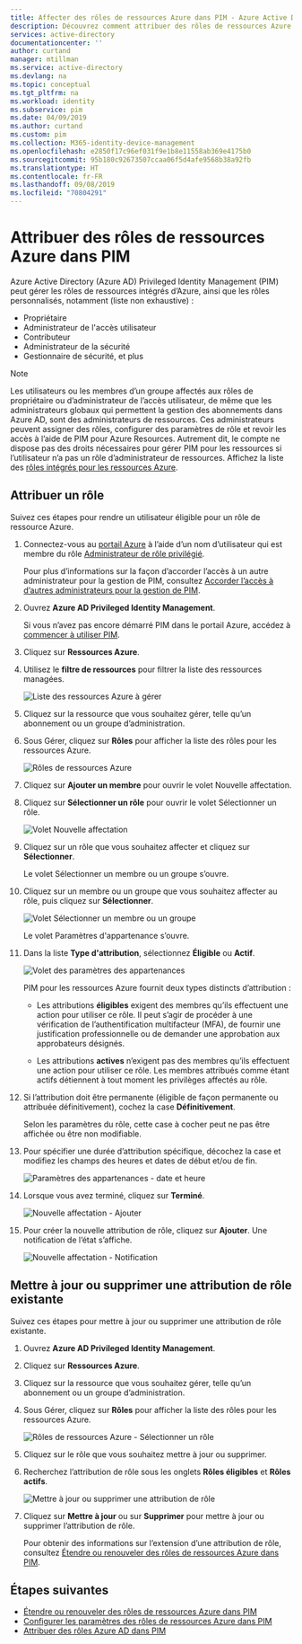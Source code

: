 ```yaml
---
title: Affecter des rôles de ressources Azure dans PIM - Azure Active Directory | Microsoft Docs
description: Découvrez comment attribuer des rôles de ressources Azure dans Azure AD Privileged Identity Management (PIM).
services: active-directory
documentationcenter: ''
author: curtand
manager: mtillman
ms.service: active-directory
ms.devlang: na
ms.topic: conceptual
ms.tgt_pltfrm: na
ms.workload: identity
ms.subservice: pim
ms.date: 04/09/2019
ms.author: curtand
ms.custom: pim
ms.collection: M365-identity-device-management
ms.openlocfilehash: e2850f17c96ef031f9e1b8e11558ab369e4175b0
ms.sourcegitcommit: 95b180c92673507ccaa06f5d4afe9568b38a92fb
ms.translationtype: HT
ms.contentlocale: fr-FR
ms.lasthandoff: 09/08/2019
ms.locfileid: "70804291"
---
```

# <a name="assign-azure-resource-roles-in-pim"></a>Attribuer des rôles de ressources Azure dans PIM

Azure Active Directory (Azure AD) Privileged Identity Management (PIM) peut gérer les rôles de ressources intégrés d’Azure, ainsi que les rôles personnalisés, notamment (liste non exhaustive) :

- Propriétaire
- Administrateur de l'accès utilisateur
- Contributeur
- Administrateur de la sécurité
- Gestionnaire de sécurité, et plus

> [!NOTE]
> Les utilisateurs ou les membres d’un groupe affectés aux rôles de propriétaire ou d’administrateur de l’accès utilisateur, de même que les administrateurs globaux qui permettent la gestion des abonnements dans Azure AD, sont des administrateurs de ressources. Ces administrateurs peuvent assigner des rôles, configurer des paramètres de rôle et revoir les accès à l’aide de PIM pour Azure Resources. Autrement dit, le compte ne dispose pas des droits nécessaires pour gérer PIM pour les ressources si l’utilisateur n’a pas un rôle d’administrateur de ressources. Affichez la liste des [rôles intégrés pour les ressources Azure](../../role-based-access-control/built-in-roles.md).

## <a name="assign-a-role"></a>Attribuer un rôle

Suivez ces étapes pour rendre un utilisateur éligible pour un rôle de ressource Azure.

1. Connectez-vous au [portail Azure](https://portal.azure.com/) à l’aide d’un nom d’utilisateur qui est membre du rôle [Administrateur de rôle privilégié](../users-groups-roles/directory-assign-admin-roles.md#privileged-role-administrator).

    Pour plus d’informations sur la façon d’accorder l’accès à un autre administrateur pour la gestion de PIM, consultez [Accorder l’accès à d’autres administrateurs pour la gestion de PIM](pim-how-to-give-access-to-pim.md).

1. Ouvrez **Azure AD Privileged Identity Management**.

    Si vous n’avez pas encore démarré PIM dans le portail Azure, accédez à [commencer à utiliser PIM](pim-getting-started.md).

1. Cliquez sur **Ressources Azure**.

1. Utilisez le **filtre de ressources** pour filtrer la liste des ressources managées.

    ![Liste des ressources Azure à gérer](./media/pim-resource-roles-assign-roles/resources-list.png)

1. Cliquez sur la ressource que vous souhaitez gérer, telle qu’un abonnement ou un groupe d’administration.

1. Sous Gérer, cliquez sur **Rôles** pour afficher la liste des rôles pour les ressources Azure.

    ![Rôles de ressources Azure](./media/pim-resource-roles-assign-roles/resources-roles.png)

1. Cliquez sur **Ajouter un membre** pour ouvrir le volet Nouvelle affectation.

1. Cliquez sur **Sélectionner un rôle** pour ouvrir le volet Sélectionner un rôle.

    ![Volet Nouvelle affectation](./media/pim-resource-roles-assign-roles/resources-select-role.png)

1. Cliquez sur un rôle que vous souhaitez affecter et cliquez sur **Sélectionner**.

    Le volet Sélectionner un membre ou un groupe s’ouvre.

1. Cliquez sur un membre ou un groupe que vous souhaitez affecter au rôle, puis cliquez sur **Sélectionner**.

    ![Volet Sélectionner un membre ou un groupe](./media/pim-resource-roles-assign-roles/resources-select-member-or-group.png)

    Le volet Paramètres d'appartenance s’ouvre.

1. Dans la liste **Type d'attribution**, sélectionnez **Éligible** ou **Actif**.

    ![Volet des paramètres des appartenances](./media/pim-resource-roles-assign-roles/resources-membership-settings-type.png)

    PIM pour les ressources Azure fournit deux types distincts d’attribution :

    - Les attributions **éligibles** exigent des membres qu’ils effectuent une action pour utiliser ce rôle. Il peut s’agir de procéder à une vérification de l’authentification multifacteur (MFA), de fournir une justification professionnelle ou de demander une approbation aux approbateurs désignés.

    - Les attributions **actives** n’exigent pas des membres qu’ils effectuent une action pour utiliser ce rôle. Les membres attribués comme étant actifs détiennent à tout moment les privilèges affectés au rôle.

1. Si l’attribution doit être permanente (éligible de façon permanente ou attribuée définitivement), cochez la case **Définitivement**.

    Selon les paramètres du rôle, cette case à cocher peut ne pas être affichée ou être non modifiable.

1. Pour spécifier une durée d’attribution spécifique, décochez la case et modifiez les champs des heures et dates de début et/ou de fin.

    ![Paramètres des appartenances - date et heure](./media/pim-resource-roles-assign-roles/resources-membership-settings-date.png)

1. Lorsque vous avez terminé, cliquez sur **Terminé**.

    ![Nouvelle affectation - Ajouter](./media/pim-resource-roles-assign-roles/resources-new-assignment-add.png)

1. Pour créer la nouvelle attribution de rôle, cliquez sur **Ajouter**. Une notification de l’état s’affiche.

    ![Nouvelle affectation - Notification](./media/pim-resource-roles-assign-roles/resources-new-assignment-notification.png)

## <a name="update-or-remove-an-existing-role-assignment"></a>Mettre à jour ou supprimer une attribution de rôle existante

Suivez ces étapes pour mettre à jour ou supprimer une attribution de rôle existante.

1. Ouvrez **Azure AD Privileged Identity Management**.

1. Cliquez sur **Ressources Azure**.

1. Cliquez sur la ressource que vous souhaitez gérer, telle qu’un abonnement ou un groupe d’administration.

1. Sous Gérer, cliquez sur **Rôles** pour afficher la liste des rôles pour les ressources Azure.

    ![Rôles de ressources Azure - Sélectionner un rôle](./media/pim-resource-roles-assign-roles/resources-update-select-role.png)

1. Cliquez sur le rôle que vous souhaitez mettre à jour ou supprimer.

1. Recherchez l’attribution de rôle sous les onglets **Rôles éligibles** et **Rôles actifs**.

    ![Mettre à jour ou supprimer une attribution de rôle](./media/pim-resource-roles-assign-roles/resources-update-remove.png)

1. Cliquez sur **Mettre à jour** ou sur **Supprimer** pour mettre à jour ou supprimer l’attribution de rôle.

    Pour obtenir des informations sur l’extension d’une attribution de rôle, consultez [Étendre ou renouveler des rôles de ressources Azure dans PIM](pim-resource-roles-renew-extend.md).

## <a name="next-steps"></a>Étapes suivantes

- [Étendre ou renouveler des rôles de ressources Azure dans PIM](pim-resource-roles-renew-extend.md)
- [Configurer les paramètres des rôles de ressources Azure dans PIM](pim-resource-roles-configure-role-settings.md)
- [Attribuer des rôles Azure AD dans PIM](pim-how-to-add-role-to-user.md)

